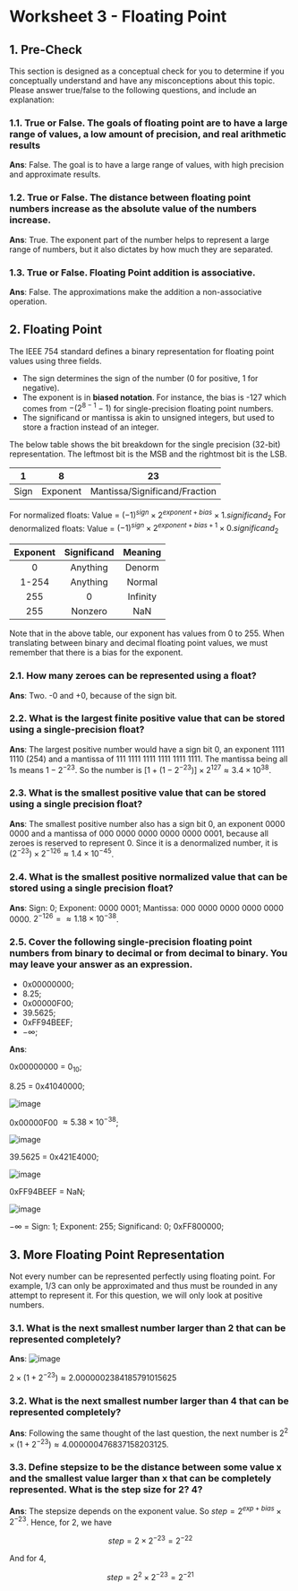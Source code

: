 # Worksheet 3 - Floating Point

## 1. Pre-Check

This section is designed as a conceptual check for you to determine if you conceptually understand and have any misconceptions about this topic. Please answer true/false to the following questions, and include an explanation:

### 1.1. True or False. The goals of floating point are to have a large range of values, a low amount of precision, and real arithmetic results

**Ans**: False. The goal is to have a large range of values, with high precision and approximate results.

### 1.2. True or False. The distance between floating point numbers increase as the absolute value of the numbers increase.

**Ans**: True. The exponent part of the number helps to represent a large range of numbers, but it also dictates by how much they are separated.

### 1.3. True or False. Floating Point addition is associative.

**Ans**: False. The approximations make the addition a non-associative operation.

## 2. Floating Point

The IEEE 754 standard defines a binary representation for floating point values using three fields.
- The sign determines the sign of the number (0 for positive, 1 for negative).
- The exponent is in **biased notation**. For instance, the bias is -127 which comes from $-(2^{8−1} − 1)$ for single-precision floating point numbers.
- The significand or mantissa is akin to unsigned integers, but used to store a fraction instead of an integer.

The below table shows the bit breakdown for the single precision (32-bit) representation. The leftmost bit is the MSB and the rightmost bit is the LSB.

|   1  |     8    |               23              |
|:----:|:--------:|:-----------------------------:|
| Sign | Exponent | Mantissa/Significand/Fraction |

For normalized floats:
Value = $(-1)^{sign} \times 2^{exponent + bias} \times 1.significand_2$
For denormalized floats:
Value = $(-1)^{sign} \times 2^{exponent + bias + 1} \times 0.significand_2$

| Exponent | Significand |  Meaning |
|:--------:|:-----------:|:--------:|
|     0    |   Anything  |  Denorm  |
|   1-254  |   Anything  |  Normal  |
|    255   |      0      | Infinity |
|    255   |   Nonzero   |    NaN   |

Note that in the above table, our exponent has values from 0 to 255. When translating between binary and decimal floating point values, we must remember that there is a bias for the exponent.

### 2.1. How many zeroes can be represented using a float?

**Ans**: Two. -0 and +0, because of the sign bit.

### 2.2. What is the largest finite positive value that can be stored using a single-precision float?

**Ans**: The largest positive number would have a sign bit 0, an exponent 1111 1110 (254) and a mantissa of 111 1111 1111 1111 1111 1111. The mantissa being all 1s means $1 - 2^{-23}$. So the number is $[1 + (1 - 2^{-23})] \times 2^{127} \approx 3.4 \times 10^{38}$.

### 2.3. What is the smallest positive value that can be stored using a single precision float?

**Ans**: The smallest positive number also has a sign bit 0, an exponent 0000 0000 and a mantissa of 000 0000 0000 0000 0000 0001, because all zeroes is reserved to represent 0. Since it is a denormalized number, it is $(2^{-23}) \times 2^{-126} \approx 1.4 \times 10^{-45}$.

### 2.4. What is the smallest positive normalized value that can be stored using a single precision float?

**Ans**: Sign: 0; Exponent: 0000 0001; Mantissa: 000 0000 0000 0000 0000 0000. $2^{-126} =  \approx 1.18 \times 10^{-38}$.

### 2.5. Cover the following single-precision floating point numbers from binary to decimal or from decimal to binary. You may leave your answer as an expression.

- 0x00000000;
- 8.25;
- 0x00000F00;
- 39.5625;
- 0xFF94BEEF;
- $-\infty$;

**Ans**: 

0x00000000 = $0_{10}$;

$8.25$ = 0x41040000;

![image](https://user-images.githubusercontent.com/69206952/210023057-c6a26bf3-5737-4c4c-971f-db5d30cc79f9.png)


0x00000F00 $\approx 5.38 \times 10^{-38}$;


![image](https://user-images.githubusercontent.com/69206952/210022964-359ee2c9-af6f-4ba8-9418-036d4fc35f00.png)

$39.5625$ = 0x421E4000; 

![image](https://user-images.githubusercontent.com/69206952/210023481-967d4d23-b4fc-44c2-9b86-f0a1e42cfa05.png)

0xFF94BEEF = NaN;

![image](https://user-images.githubusercontent.com/69206952/210023703-37d28584-1fd7-4bb5-8bfc-a93bfe6bf4f9.png)

$-\infty$ = Sign: 1; Exponent: 255; Significand: 0; 0xFF800000;

## 3. More Floating Point Representation

Not every number can be represented perfectly using floating point. For example, $1/3$ can only be approximated and thus must be rounded in any attempt to represent it. For this question, we will only look at positive numbers.

### 3.1. What is the next smallest number larger than 2 that can be represented completely?

**Ans**: ![image](https://user-images.githubusercontent.com/69206952/210080051-324f0ab5-78a2-4a98-af5e-2ca75ba54c66.png)

$2 \times (1 + 2^{-23}) \approx 2.0000002384185791015625$

### 3.2. What is the next smallest number larger than 4 that can be represented completely?

**Ans**: Following the same thought of the last question, the next number is $2^2 \times (1 + 2^{-23}) \approx 4.000000476837158203125$.

### 3.3. Define stepsize to be the distance between some value x and the smallest value larger than x that can be completely represented. What is the step size for 2? 4?

**Ans**: The stepsize depends on the exponent value. So $step = 2^{exp + bias} \times 2^{-23}$. Hence, for 2, we have

$$ step = 2 \times 2^{-23} = 2^{-22}$$

And for 4,

$$ step = 2^2 \times 2^{-23} = 2^{-21}$$
